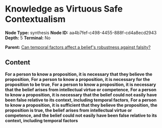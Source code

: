 # Knowledge as Virtuous Safe Contextualism

**Node Type:** synthesis
**Node ID:** aa4b7fef-c498-4455-888f-cd4a8ecd2943
**Depth:** 5
**Terminal:** No

**Parent:** [Can temporal factors affect a belief's robustness against falsity?](can-temporal-factors-affect-a-beliefs-robustness-against-falsity-antithesis-3c4f9327-3c75-4496-88b2-b0336ccf6493.md)

## Content

**For a person to know a proposition, it is necessary that they believe the proposition**, **For a person to know a proposition, it is necessary for the proposition to be true**, **For a person to know a proposition, it is necessary that the belief arises from intellectual virtue or competence**, **For a person to know a proposition, it is necessary that the belief could not easily have been false relative to its context, including temporal factors**, **For a person to know a proposition, it is sufficient that they believe the proposition, the proposition is true, the belief arises from intellectual virtue or competence, and the belief could not easily have been false relative to its context, including temporal factors**
